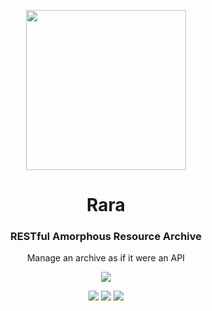 <p align="center"> <img src="https://raw.githubusercontent.com/fluidtrends/rara/master/logo.png" width="256px"> 

<h1 align="center"> Rara </h1>
<h3 align="center"> RESTful Amorphous Resource Archive </h3>
<p align="center"> Manage an archive as if it were an API </p>
<p align="center"> <img src="https://img.shields.io/github/package-json/v/idancali/rara?color=green"/></p>

</p>

<p align="center">
<a href="https://github.com/fluidtrends/rara/actions?query=workflow%3Abuild"><img src="https://github.com/fluidtrends/rara/workflows/build/badge.svg"/></a>
<a href="https://codeclimate.com/github/fluidtrends/rara/maintainability"><img src="https://api.codeclimate.com/v1/badges/e22794e01b98efc81b34/maintainability" /></a>
<a href="https://codeclimate.com/github/fluidtrends/rara/test_coverage"><img src="https://api.codeclimate.com/v1/badges/e22794e01b98efc81b34/test_coverage" /></a>
</p>